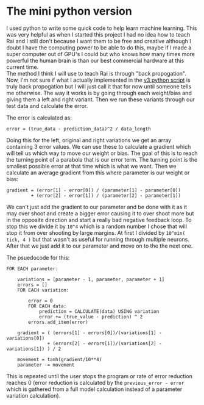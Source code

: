 # The mini python version

I used python to write some quick code to help learn machine learning. This was very helpful as when  I started this project I had no idea how to teach Rai and I still don't because I want them to be free and creative although I doubt I have the computing power to be able to do this, maybe if I made a super computer out of GPU's I could but who knows how many times more powerful the human brain is than our best commercial hardware at this current time.
<br>
The method I think I will use to teach Rai is through "back propogation". Now, I'm not sure if what I actually implemented in the [v3 python script](https://github.com/Another-Ashl3y/rai/tree/master/src/tests/v3.py) is truly back propogation but I will just call it that for now until someone tells me otherwise. The way it works is by going through each weight/bias and giving them a left and right variant. Then we run these variants through our test data and calculate the error. 

The error is calculated as:

    error = (true_data - prediction_data)^2 / data_length

Doing this for the left, original and right variations we get an array containing 3 error values. We can use these to calculate a gradient which will tell us which way to move our weight or bias. The goal of this is to reach the turning point of a parabola that is our error term. The turning point is the smallest possible error at that time which is what we want.
Then we calculate an average gradient from this where parameter is our weight or bias:

    gradient = (error[1] - error[0]) / (parameter[1] - parameter[0])
             + (error[2] - error[1]) / (parameter[2] - parameter[1])

We can't just add the gradient to our parameter and be done with it as it may over shoot and create a bigger error causing it to over shoot more but in the opposite direction and start a really bad negative feedback loop. To stop this we divide it by `10^4` which is a random number I chose that will stop it from over shooting by large margins. At first I divided by `10^min( tick, 4 )` but that wasn't as useful for running through multiple neurons. After that we just add it to our parameter and move on to the the next one.

The psuedocode for this:
```
FOR EACH parameter:

    variations = [parameter - 1, parameter, parameter + 1]
    errors = []
    FOR EACH variation:

        error = 0
        FOR EACH data:
            prediction = CALCULATE(data) USING variation
            error += (true_value - prediction) ^ 2
        errors.add_item(error)

    gradient = ( (errors[1] - errors[0])/(variations[1] - variations[0])
               + (errors[2] - errors[1])/(variations[2] - variations[1]) ) / 2

    movement = tanh(gradient/10**4)
    parameter -= movement
```

This is repeated until the user stops the program or rate of error reduction reaches 0 (error reduction is calculated by the `previous_error - error` which is gathered from a full model calculation instead of a parameter variation calculation).
